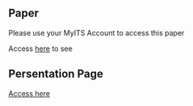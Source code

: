 ## Paper

Please use your MyITS Account to access this paper

Access [here](https://itsacid-my.sharepoint.com/:w:/g/personal/2040221004_student_its_ac_id/EaQs34kzUqlKnIEXSSpq928Bhzp4AMRJAtwoexXayBfg-g?e=ZgCKdZ) to see

## Persentation Page
[Access here](https://www.canva.com/design/DAGDP10bUI8/1blnGHSYm9YVUJx0Bxt3Yw/edit)